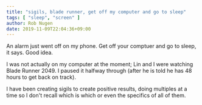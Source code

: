 ```yaml
---
title: "sigils, blade runner, get off my computer and go to sleep"
tags: [ "sleep", "screen" ]
author: Rob Nugen
date: 2019-11-09T22:04:36+09:00
---
```


An alarm just went off on my phone.  Get off your comptuer and go to
sleep, it says.  Good idea.

I was not actually on my computer at the moment; Lin and I were
watching Blade Runner 2049.  I paused it halfway through (after he is
told he has 48 hours to get back on track).

I have been creating sigils to create positive results, doing
multiples at a time so I don't recall which is which or even the
specifics of all of them.
